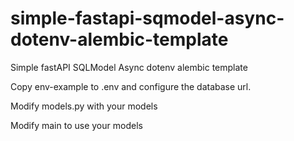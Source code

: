# simple-fastapi-sqmodel-async-dotenv-alembic-template
Simple fastAPI SQLModel Async dotenv alembic template

Copy env-example to .env and configure the database url.

Modify models.py with your models

Modify main to use your models
